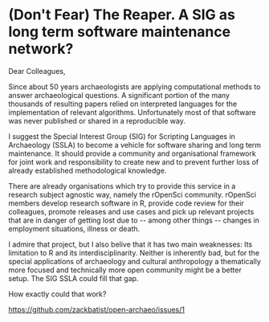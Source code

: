 # (Don't Fear) The Reaper. A SIG as long term software maintenance network?

Dear Colleagues,

Since about 50 years archaeologists are applying computational methods to answer archaeological questions. A significant portion of the many thousands of resulting papers relied on interpreted languages for the implementation of relevant algorithms. Unfortunately most of that software was never published or shared in a reproducible way.

I suggest the Special Interest Group (SIG) for Scripting Languages in Archaeology (SSLA) to become a vehicle for software sharing and long term maintenance. It should provide a community and organisational framework for joint work and responsibility to create new and to prevent further loss of already established methodological knowledge.

There are already organisations which try to provide this service in a research subject agnostic way, namely the rOpenSci community. rOpenSci members develop research software in R, provide code review for their colleagues, promote releases and use cases and pick up relevant projects that are in danger of getting lost due to -- among other things -- changes in employment situations, illness or death.

I admire that project, but I also belive that it has two main weaknesses: Its limitation to R and its interdisciplinarity. Neither is inherently bad, but for the special applications of archaeology and cultural anthropology a thematically more focused and technically more open community might be a better setup. The SIG SSLA could fill that gap.

How exactly could that work? 

https://github.com/zackbatist/open-archaeo/issues/1
